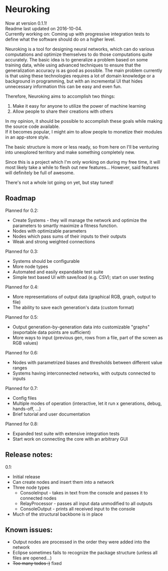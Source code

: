 # Neuroking
Now at version 0.1.1! <br />
Readme last updated on 2016-10-04. <br />
Currently working on: Coming up with progressive integration tests to define what the software should do on a higher level.

Neuroking is a tool for designing neural networks, which can do various computations and optimize themselves to do those computations quite accurately. The basic idea is to generalize a problem based on some training data, while using advanced techniques to ensure that the generalization accuracy is as good as possible. The main problem currently is that using these technologies requires a lot of domain knowledge or a background in programming, but with an incremental UI that hides unnecessary information this can be easy and even fun.

Therefore, Neuroking aims to accomplish two things: <br />
1) Make it easy for anyone to utilize the power of machine learning <br />
2) Allow people to share their creations with others <br />

In my opinion, it should be possible to accomplish these goals while making the source code available. <br />
If it becomes popular, I might aim to allow people to monetize their modules in an app-store style. <br />

The basic structure is more or less ready, so from here on I'll be venturing into unexplored territory and make something completely new. <br />

Since this is a project which I'm only working on during my free time, it will most likely take a while to flesh out new features... However, said features will definitely be full of awesome. <br />

There's not a whole lot going on yet, but stay tuned! <br />

## Roadmap
Planned for 0.2:
- Create Systems - they will manage the network and optimize the parameters to smartly maximize a fitness function.
- Nodes with optimizable parameters
- Nodes which pass sums of their inputs to their outputs
- Weak and strong weighted connections

Planned for 0.3:
- Systems should be configurable
- More node types
- Automated and easily expandable test suite
- Simple text based UI with save/load (e.g. CSV); start on user testing

Planned for 0.4:
- More representations of output data (graphical RGB, graph, output to file)
- The ability to save each generation's data (custom format)

Planned for 0.5:
- Output generation-by-generation data into customizable "graphs" (exportable data points are sufficient)
- More ways to input (previous gen, rows from a file, part of the screen as RGB values)

Planned for 0.6:
- Nodes with parametrized biases and thresholds between different value ranges
- Systems having interconnected networks, with outputs connected to inputs

Planned for 0.7:
- Config files
- Multiple modes of operation (interactive, let it run x generations, debug, hands-off, ...)
- Brief tutorial and user documentation

Planned for 0.8:
- Expanded test suite with extensive integration tests
- Start work on connecting the core with an arbitrary GUI


## Release notes:

0.1:
- Initial release
- Can create nodes and insert them into a network
- Three node types
    - ConsoleInput - takes in text from the console and passes it to connected nodes
    - RelayProcessor - passes all input data unmodified to all outputs
    - ConsoleOutput - prints all received input to the console
- Much of the structural backbone is in place

## Known issues:

- Output nodes are processed in the order they were added into the network
- Eclipse sometimes fails to recognize the package structure (unless all files are opened...)
- ~~Too many todos :)~~ fixed
